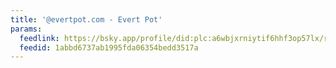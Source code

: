 ```yaml
---
title: '@evertpot.com - Evert Pot'
params:
  feedlink: https://bsky.app/profile/did:plc:a6wbjxrniytif6hhf3op57lx/rss
  feedid: 1abbd6737ab1995fda06354bedd3517a
---
```

